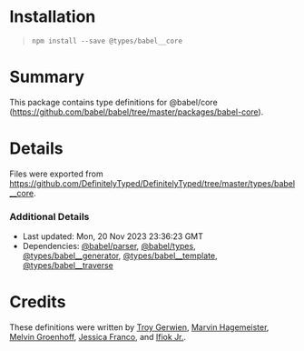 # Installation
>
> `npm install --save @types/babel__core`

# Summary

This package contains type definitions for @babel/core (<https://github.com/babel/babel/tree/master/packages/babel-core>).

# Details

Files were exported from <https://github.com/DefinitelyTyped/DefinitelyTyped/tree/master/types/babel__core>.

### Additional Details

* Last updated: Mon, 20 Nov 2023 23:36:23 GMT
* Dependencies: [@babel/parser](https://npmjs.com/package/@babel/parser), [@babel/types](https://npmjs.com/package/@babel/types), [@types/babel__generator](https://npmjs.com/package/@types/babel__generator), [@types/babel__template](https://npmjs.com/package/@types/babel__template), [@types/babel__traverse](https://npmjs.com/package/@types/babel__traverse)

# Credits

These definitions were written by [Troy Gerwien](https://github.com/yortus), [Marvin Hagemeister](https://github.com/marvinhagemeister), [Melvin Groenhoff](https://github.com/mgroenhoff), [Jessica Franco](https://github.com/Jessidhia), and [Ifiok Jr.](https://github.com/ifiokjr).
